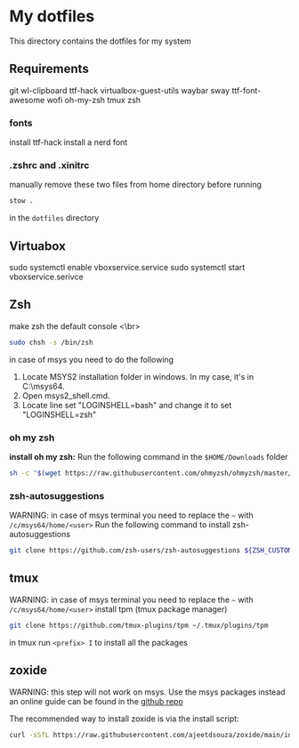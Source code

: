 # My dotfiles

This directory contains the dotfiles for my system

## Requirements
git
wl-clipboard
ttf-hack
virtualbox-guest-utils
waybar
sway
ttf-font-awesome
wofi
oh-my-zsh
tmux
zsh

### fonts
install ttf-hack
install a nerd font

### .zshrc and .xinitrc
manually remove these two files from home directory before running
```zsh
stow .
```
in the `dotfiles` directory

## Virtuabox
sudo systemctl enable vboxservice.service
sudo systemctl start vboxservice.serivce

## Zsh
make zsh the default console <\br>
```zsh
sudo chsh -s /bin/zsh
```
in case of msys you need to do the following
1. Locate MSYS2 installation folder in windows. In my case, it's in C:\msys64.
2. Open msys2_shell.cmd.
3. Locate line set "LOGINSHELL=bash" and change it to set "LOGINSHELL=zsh"


### oh my zsh
**install oh my zsh:** 
Run the following command in the `$HOME/Downloads` folder
```zsh
sh -c "$(wget https://raw.githubusercontent.com/ohmyzsh/ohmyzsh/master/tools/install.sh -O -)"
```

### zsh-autosuggestions
WARNING: in case of msys terminal you need to replace the `~` with `/c/msys64/home/<user>`
Run the following command to install zsh-autosuggestions
```zsh
git clone https://github.com/zsh-users/zsh-autosuggestions ${ZSH_CUSTOM:-~/.oh-my-zsh/custom}/plugins/zsh-autosuggestions
```


## tmux
WARNING: in case of msys terminal you need to replace the `~` with `/c/msys64/home/<user>`
install tpm (tmux package manager)
```zsh
git clone https://github.com/tmux-plugins/tpm ~/.tmux/plugins/tpm
```

in tmux run `<prefix> I` to install all the packages

## zoxide
WARNING: this step will not work on msys. Use the msys packages instead
an online guide can be found in the [github repo](https://github.com/ajeetdsouza/zoxide)

The recommended way to install zoxide is via the install script:
```zsh
curl -sSfL https://raw.githubusercontent.com/ajeetdsouza/zoxide/main/install.sh | sh
```

